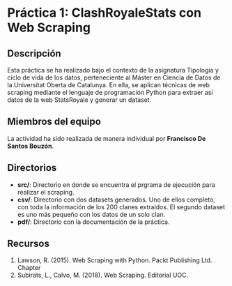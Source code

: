 # Práctica 1: ClashRoyaleStats con Web Scraping

## Descripción

Esta práctica se ha realizado bajo el contexto de la asignatura Tipología y ciclo de vida de los datos, perteneciente al Máster en Ciencia de Datos de la Universitat Oberta de Catalunya. En ella, se aplican técnicas de web scraping mediante el lenguaje de programación Python para extraer así datos de la web StatsRoyale y generar un dataset.

## Miembros del equipo

La actividad ha sido realizada de manera individual por **Francisco De Santos Bouzón**.

## Directorios

* **src/**: Directorio en donde se encuentra el prgrama de ejecución para realizar el scraping.
* **csv/**: Directorio con dos datasets generados. Uno de ellos completo, con toda la información de los 200 clanes extraídos. El segundo dataset es uno más pequeño con los datos de un solo clan.
* **pdf/**: Directorio con la documentación de la práctica.

## Recursos

1.	Lawson, R. (2015). Web Scraping with Python. Packt Publishing Ltd. Chapter
2.	Subirats, L., Calvo, M. (2018). Web Scraping. Editorial UOC.
